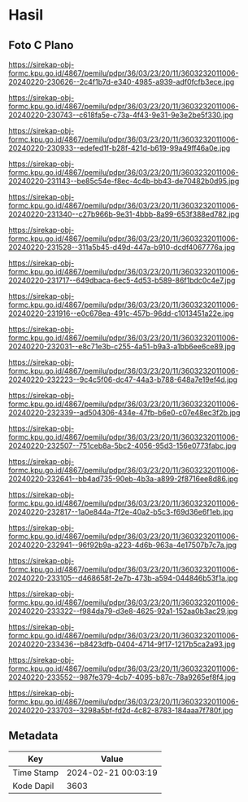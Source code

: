 # Hasil

## Foto C Plano

https://sirekap-obj-formc.kpu.go.id/4867/pemilu/pdpr/36/03/23/20/11/3603232011006-20240220-230626--2c4f1b7d-e340-4985-a939-adf0fcfb3ece.jpg

https://sirekap-obj-formc.kpu.go.id/4867/pemilu/pdpr/36/03/23/20/11/3603232011006-20240220-230743--c618fa5e-c73a-4f43-9e31-9e3e2be5f330.jpg

https://sirekap-obj-formc.kpu.go.id/4867/pemilu/pdpr/36/03/23/20/11/3603232011006-20240220-230933--edefed1f-b28f-421d-b619-99a49ff46a0e.jpg

https://sirekap-obj-formc.kpu.go.id/4867/pemilu/pdpr/36/03/23/20/11/3603232011006-20240220-231143--be85c54e-f8ec-4c4b-bb43-de70482b0d95.jpg

https://sirekap-obj-formc.kpu.go.id/4867/pemilu/pdpr/36/03/23/20/11/3603232011006-20240220-231340--c27b966b-9e31-4bbb-8a99-653f388ed782.jpg

https://sirekap-obj-formc.kpu.go.id/4867/pemilu/pdpr/36/03/23/20/11/3603232011006-20240220-231528--311a5b45-d49d-447a-b910-dcdf4067776a.jpg

https://sirekap-obj-formc.kpu.go.id/4867/pemilu/pdpr/36/03/23/20/11/3603232011006-20240220-231717--649dbaca-6ec5-4d53-b589-86f1bdc0c4e7.jpg

https://sirekap-obj-formc.kpu.go.id/4867/pemilu/pdpr/36/03/23/20/11/3603232011006-20240220-231916--e0c678ea-491c-457b-96dd-c1013451a22e.jpg

https://sirekap-obj-formc.kpu.go.id/4867/pemilu/pdpr/36/03/23/20/11/3603232011006-20240220-232031--e8c71e3b-c255-4a51-b9a3-a1bb6ee6ce89.jpg

https://sirekap-obj-formc.kpu.go.id/4867/pemilu/pdpr/36/03/23/20/11/3603232011006-20240220-232223--9c4c5f06-dc47-44a3-b788-648a7e19ef4d.jpg

https://sirekap-obj-formc.kpu.go.id/4867/pemilu/pdpr/36/03/23/20/11/3603232011006-20240220-232339--ad504306-434e-47fb-b6e0-c07e48ec3f2b.jpg

https://sirekap-obj-formc.kpu.go.id/4867/pemilu/pdpr/36/03/23/20/11/3603232011006-20240220-232507--751ceb8a-5bc2-4056-95d3-156e0773fabc.jpg

https://sirekap-obj-formc.kpu.go.id/4867/pemilu/pdpr/36/03/23/20/11/3603232011006-20240220-232641--bb4ad735-90eb-4b3a-a899-2f8716ee8d86.jpg

https://sirekap-obj-formc.kpu.go.id/4867/pemilu/pdpr/36/03/23/20/11/3603232011006-20240220-232817--1a0e844a-7f2e-40a2-b5c3-f69d36e6f1eb.jpg

https://sirekap-obj-formc.kpu.go.id/4867/pemilu/pdpr/36/03/23/20/11/3603232011006-20240220-232941--96f92b9a-a223-4d6b-963a-4e17507b7c7a.jpg

https://sirekap-obj-formc.kpu.go.id/4867/pemilu/pdpr/36/03/23/20/11/3603232011006-20240220-233105--d468658f-2e7b-473b-a594-044846b53f1a.jpg

https://sirekap-obj-formc.kpu.go.id/4867/pemilu/pdpr/36/03/23/20/11/3603232011006-20240220-233322--f984da79-d3e8-4625-92a1-152aa0b3ac29.jpg

https://sirekap-obj-formc.kpu.go.id/4867/pemilu/pdpr/36/03/23/20/11/3603232011006-20240220-233436--b8423dfb-0404-4714-9f17-1217b5ca2a93.jpg

https://sirekap-obj-formc.kpu.go.id/4867/pemilu/pdpr/36/03/23/20/11/3603232011006-20240220-233552--987fe379-4cb7-4095-b87c-78a9265ef8f4.jpg

https://sirekap-obj-formc.kpu.go.id/4867/pemilu/pdpr/36/03/23/20/11/3603232011006-20240220-233703--3298a5bf-fd2d-4c82-8783-184aaa7f780f.jpg


## Metadata

| Key        | Value               |
| ---------- | ------------------- |
| Time Stamp | 2024-02-21 00:03:19 |
| Kode Dapil | 3603                |



